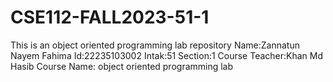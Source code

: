 # CSE112-FALL2023-51-1
This is an object oriented programming lab repository
Name:Zannatun Nayem Fahima
Id:22235103002
Intak:51
Section:1
Course Teacher:Khan Md Hasib
Course Name: object oriented programming lab 
